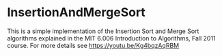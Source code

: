 # InsertionAndMergeSort
This is a simple implementation of the Insertion Sort and Merge Sort algorithms explained in the MIT 6.006 Introduction to Algorithms, Fall 2011 course. For more details see https://youtu.be/Kg4bqzAqRBM
